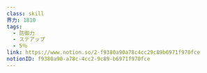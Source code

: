 ```yaml
---
class: skill
界力: 1810
tags:
  - 防御力
  - ステアップ
  - 5％
link: https://www.notion.so/2-f9380a90a78c4cc29c89b6971f970fce
notionID: f9380a90-a78c-4cc2-9c89-b6971f970fce
---
```


